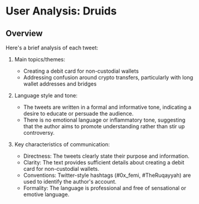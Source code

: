 # User Analysis: Druids

## Overview

Here's a brief analysis of each tweet:

1. Main topics/themes:
   - Creating a debit card for non-custodial wallets
   - Addressing confusion around crypto transfers, particularly with long wallet addresses and bridges

2. Language style and tone:
   - The tweets are written in a formal and informative tone, indicating a desire to educate or persuade the audience.
   - There is no emotional language or inflammatory tone, suggesting that the author aims to promote understanding rather than stir up controversy.

3. Key characteristics of communication:
   - Directness: The tweets clearly state their purpose and information.
   - Clarity: The text provides sufficient details about creating a debit card for non-custodial wallets.
   - Conventions: Twitter-style hashtags (#0x_femi, #TheRuqayyah) are used to identify the author's account.
   - Formality: The language is professional and free of sensational or emotive language.